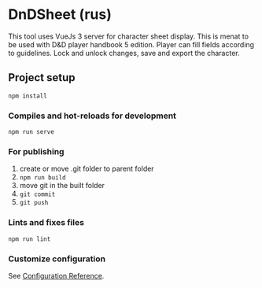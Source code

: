 # DnDSheet (rus)

This tool uses VueJs 3 server for character sheet display. This is menat to be used with D&D player handbook 5 edition. Player can fill fields according to guidelines. Lock and unlock changes, save and export the character.

## Project setup
```
npm install
```

### Compiles and hot-reloads for development
```
npm run serve
```

### For publishing
1) create or move .git folder to parent folder
2) ```npm run build```
3) move git in the built folder
4) ```git commit```
5) ```git push```


### Lints and fixes files
```
npm run lint
```

### Customize configuration
See [Configuration Reference](https://cli.vuejs.org/config/).
